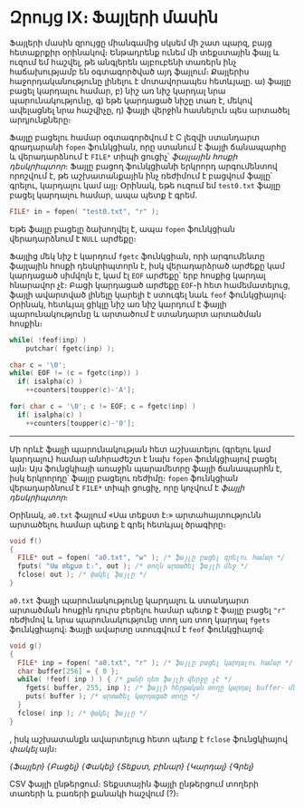 # Զրույց IX։ Ֆայլերի մասին

Ֆայլերի մասին զրույցը միանգամից սկսեմ մի շատ պարզ, բայց հետաքրքիր օրինակով։ Ենթադրենք ունեմ մի տեքստային ֆայլ և ուզում եմ հաշվել, թե անգլերեն այբուբենի տառերն ինչ հաճախությամբ են օգտագործված այդ ֆայլում։ Քայլերիս հաջորդականությունը լինելու է մոտավորապես հետևյալը․ ա) ֆայլը բացել կարդալու համար, բ) նիշ առ նիշ կարդալ նրա պարունակությունը, գ) եթե կարդացած նիշը տառ է, մեկով ավելացնել նրա հաշվիչը, դ) ֆայլի վերջին հասնելուն պես արտածել արդյունքները։

Ֆայլը բացելու համար օգտագործվում է C լեզվի ստանդարտ գրադարանի `fopen` ֆունկցիան, որը ստանում է ֆայլի ճանապարհը և վերադարձնում է `FILE*` տիպի ցուցիչ՝ _ֆայլային հոսքի դեսկրիպտոր_։ Ֆայլը բացող ֆունկցիանի երկրորդ արգումենտով որոշվում է, թե աշխատանքային ինչ ռեժիմում է բացվում ֆայլը՝ գրելու, կարդալու կամ այլ։ Օրինակ, եթե ուզում եմ `test0.txt` ֆայլը բացել կարդալու համար, ապա պետք է գրեմ․

```c
FILE* in = fopen( "test0.txt", "r" );
```

Եթե ֆայլը բացելը ձախողվել է, ապա `fopen` ֆունկցիան վերադարձնում է `NULL` արժեքը։

Ֆայլից մեկ նիշ է կարդում `fgetc` ֆունկցիան, որի արգումենտը ֆայլային հոսքի դեսկրիպտորն է, իսկ վերադարձրած արժեքը կամ կարդացած սիմվոլն է, կամ էլ `EOF` արժեքը՝ երբ հոսքից կարդալ հնարավոր չէ։ Բացի կարդացած արժեքը `EOF`-ի հետ համեմատելուց, ֆայլի ավարտված լինելը կարելի է ստուգել նաև `feof` ֆունկցիայով։ Օրինակ, հետևյալ ցիկլը նիշ առ նիշ կարդում է ֆայլի պարունակությունը և արտածում է ստանդարտ արտածման հոսքին։

```c
while( !feof(inp) )
    putchar( fgetc(inp) );
```


```c
char c = '\0';
while( EOF != (c = fgetc(inp)) )
  if( isalpha(c) )
    ++counters[toupper(c)-'A'];
```

```c
for( char c = '\0'; c != EOF; c = fgetc(inp) )
  if( isalpha(c) )
    ++counters[toupper(c)-'0'];
```

----
Մի որևէ ֆայլի պարունակության հետ աշխատելու (գրելու կամ կարդալու) համար անհրաժեշտ է նախ `fopen` ֆունկցիայով բացել այն։ Այս ֆունցկիայի առաջին պարամետրը ֆայլի ճանապարհն է, իսկ երկրորդը՝ ֆայլը բացելու ռեժիմը։ `fopen` ֆունկցիան վերադարձնում է `FILE*` տիպի ցուցիչ, որը կոչվում է _ֆայլի դեսկրիպտոր_։

Օրինակ, `a0.txt` ֆայլում «Սա տեքստ է։» արտահայտությունն արտածելու համար պետք է գրել հետևյալ ծրագիրը։

```c
void f()
{
  FILE* out = fopen( "a0.txt", "w" ); /* ֆայլը բացել գրելու համար */
  fputs( "Սա տեքստ է։", out ); /* տողն արտածել ֆայլի մեջ */
  fclose( out ); /* փակել ֆայլը */
}
```

`a0.txt` ֆայլի պարունակությունը կարդալու և ստանդարտ արտածման հոսքին դուրս բերելու համար պետք է ֆայլը բացել `"r"` ռեժիմով և նրա պարունակությունը տող առ տող կարդալ `fgets` ֆունկցիայով։ Ֆայլի ավարտը ստուգվում է `feof` ֆունկցիայով։

```c
void g()
{
  FILE* inp = fopen( "a0.txt", "r" ); /* ֆայլը բացել կարդալու համար */
  char buffer[256] = { 0 };
  while( !feof( inp ) ) { /* քանի դեռ ֆայլի վերջը չէ */
    fgets( buffer, 255, inp ); /* ֆայլի հերթական տողը կարդալ buffer- մեջ */
    puts( buffer ); /* արտածել կարդացած տողը */
  }
  fclose( inp ); /* փակել ֆայլը */
}
```




, իսկ աշխատանքն ավարտելուց հետո պետք է `fclose` ֆունցկիայով _փակել_ այն։

_{Ֆայլեր}_
_{Բացել}_
_{Փակել}_
_{Տեքստ, բինար}_
_{Կարդալ}_
_{Գրել}_

CSV ֆայլի ընթերցում։ Տեքստային ֆայլի ընթերցում տողերի տառերի և բառերի քանակի հաշվում (?)։

